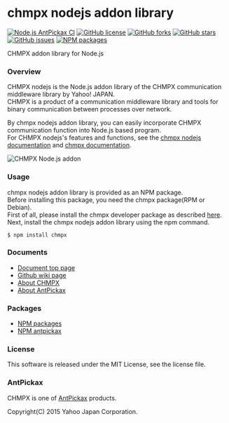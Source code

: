 chmpx nodejs addon library
===========================
[![Node.js AntPickax CI](https://github.com/yahoojapan/chmpx_nodejs/workflows/Node.js%20AntPickax%20CI/badge.svg)](https://github.com/yahoojapan/chmpx_nodejs/actions)
[![GitHub license](https://img.shields.io/badge/license-MIT-blue.svg)](https://raw.githubusercontent.com/yahoojapan/chmpx_nodejs/master/LICENSE)
[![GitHub forks](https://img.shields.io/github/forks/yahoojapan/chmpx_nodejs.svg)](https://github.com/yahoojapan/chmpx_nodejs/network)
[![GitHub stars](https://img.shields.io/github/stars/yahoojapan/chmpx_nodejs.svg)](https://github.com/yahoojapan/chmpx_nodejs/stargazers)
[![GitHub issues](https://img.shields.io/github/issues/yahoojapan/chmpx_nodejs.svg)](https://github.com/yahoojapan/chmpx_nodejs/issues)
[![NPM packages](https://badge.fury.io/js/chmpx.svg)](https://badge.fury.io/js/chmpx)

CHMPX addon library for Node.js

### Overview
CHMPX nodejs is the Node.js addon library of the CHMPX communication middleware library by Yahoo! JAPAN.  
CHMPX is a product of a communication middleware library and tools for binary communication between processes over network.  

By chmpx nodejs addon library, you can easily incorporate CHMPX communication function into Node.js based program.  
For CHMPX nodejs's features and functions, see the [chmpx nodejs documentation](https://nodejs.chmpx.antpick.ax/) and [chmpx documentation](https://chmpx.antpick.ax/).  

![CHMPX Node.js addon](https://nodejs.chmpx.antpick.ax/images/top_chmpx_nodejs.png)

### Usage
chmpx nodejs addon library is provided as an NPM package.  
Before installing this package, you need the chmpx package(RPM or Debian).  
First of all, please install the chmpx developer package as described [here](https://chmpx.antpick.ax/usage.html).  
Next, install the chmpx nodejs addon library using the npm command.
```
$ npm install chmpx
```

### Documents
  - [Document top page](https://nodejs.chmpx.antpick.ax/)
  - [Github wiki page](https://github.com/yahoojapan/chmpx_nodejs/wiki)
  - [About CHMPX](https://chmpx.antpick.ax/)
  - [About AntPickax](https://antpick.ax/)

### Packages
  - [NPM packages](https://www.npmjs.com/package/chmpx)
  - [NPM antpickax](https://www.npmjs.com/org/antpickax)

### License
This software is released under the MIT License, see the license file.

### AntPickax
CHMPX is one of [AntPickax](https://antpick.ax/) products.

Copyright(C) 2015 Yahoo Japan Corporation.
